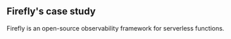 ## Firefly's case study

Firefly is an open-source observability framework for serverless functions.
